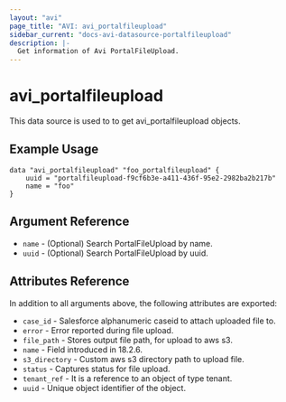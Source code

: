 ```yaml
---
layout: "avi"
page_title: "AVI: avi_portalfileupload"
sidebar_current: "docs-avi-datasource-portalfileupload"
description: |-
  Get information of Avi PortalFileUpload.
---
```


# avi_portalfileupload

This data source is used to to get avi_portalfileupload objects.

## Example Usage

```hcl
data "avi_portalfileupload" "foo_portalfileupload" {
    uuid = "portalfileupload-f9cf6b3e-a411-436f-95e2-2982ba2b217b"
    name = "foo"
}
```

## Argument Reference

* `name` - (Optional) Search PortalFileUpload by name.
* `uuid` - (Optional) Search PortalFileUpload by uuid.

## Attributes Reference

In addition to all arguments above, the following attributes are exported:

* `case_id` - Salesforce alphanumeric caseid to attach uploaded file to.
* `error` - Error reported during file upload.
* `file_path` - Stores output file path, for upload to aws s3.
* `name` - Field introduced in 18.2.6.
* `s3_directory` - Custom aws s3 directory path to upload file.
* `status` - Captures status for file upload.
* `tenant_ref` - It is a reference to an object of type tenant.
* `uuid` - Unique object identifier of the object.


